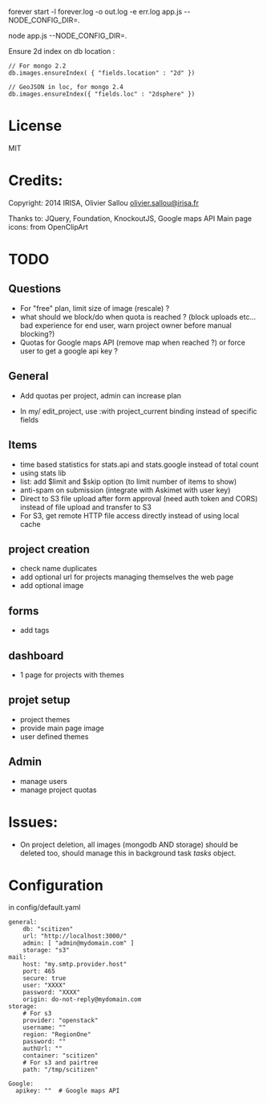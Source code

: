 forever start -l forever.log -o out.log -e err.log app.js --NODE_CONFIG_DIR=.

node app.js --NODE_CONFIG_DIR=.



Ensure 2d index on db location  :

    // For mongo 2.2
    db.images.ensureIndex( { "fields.location" : "2d" })

    // GeoJSON in loc, for mongo 2.4
    db.images.ensureIndex({ "fields.loc" : "2dsphere" })


# License

MIT

# Credits:

Copyright: 2014 IRISA, Olivier Sallou <olivier.sallou@irisa.fr>

Thanks to: JQuery, Foundation, KnockoutJS, Google maps API
Main page icons: from OpenClipArt

# TODO

## Questions

* For "free" plan, limit size of image (rescale) ?
* what should we block/do when quota is reached ? (block uploads etc... bad experience for end user, warn project owner before manual blocking?)
* Quotas for Google maps API (remove map when reached ?) or force user to get a google api key ?

## General

* Add quotas per project, admin can increase plan

* In my/ edit_project, use :with project_current binding instead of specific
fields



## Items

* time based statistics for stats.api and stats.google instead of total count
* using stats lib
* list: add $limit and $skip option (to limit number of items to show)
* anti-spam on submission (integrate with Askimet with user key)
* Direct to S3 file upload after form approval (need auth token and CORS) instead of file upload and transfer to S3
* For S3, get remote HTTP file access directly instead of using local cache

## project creation

* check name duplicates
* add optional url for projects managing themselves the web page
* add optional image

## forms

* add tags

## dashboard

* 1 page for projects with themes

## projet setup

* project themes
* provide main page image
* user defined themes

## Admin

* manage users
* manage project quotas


# Issues:

* On project deletion, all images (mongodb AND storage) should be deleted too, should manage this in background task *tasks* object.

# Configuration

in config/default.yaml

    general:
        db: "scitizen"
        url: "http://localhost:3000/"
        admin: [ "admin@mydomain.com" ]
        storage: "s3"
    mail:
        host: "my.smtp.provider.host"
        port: 465
        secure: true
        user: "XXXX"
        password: "XXXX"
        origin: do-not-reply@mydomain.com
    storage:
        # For s3
        provider: "openstack"
        username: ""
        region: "RegionOne"
        password: ""
        authUrl: ""
        container: "scitizen"
        # For s3 and pairtree
        path: "/tmp/scitizen"

    Google:
      apikey: ""  # Google maps API
